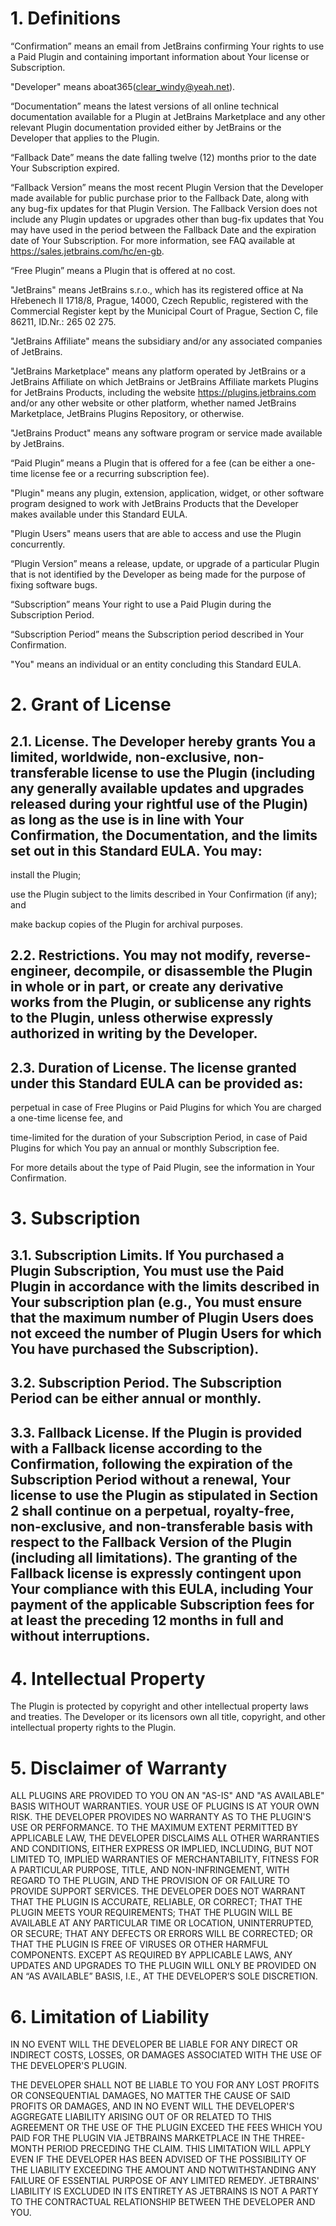 # 1. Definitions

“Confirmation” means an email from JetBrains confirming Your rights to use a Paid Plugin and containing important information about Your license or Subscription.

"Developer" means aboat365(clear_windy@yeah.net).

“Documentation” means the latest versions of all online technical documentation available for a Plugin at JetBrains Marketplace and any other relevant Plugin documentation provided either by JetBrains or the Developer that applies to the Plugin.

“Fallback Date” means the date falling twelve (12) months prior to the date Your Subscription expired.

“Fallback Version” means the most recent Plugin Version that the Developer made available for public purchase prior to the Fallback Date, along with any bug-fix updates for that Plugin Version. The Fallback Version does not include any Plugin updates or upgrades other than bug-fix updates that You may have used in the period between the Fallback Date and the expiration date of Your Subscription. For more information, see FAQ available at https://sales.jetbrains.com/hc/en-gb.

“Free Plugin” means a Plugin that is offered at no cost.

"JetBrains" means JetBrains s.r.o., which has its registered office at Na Hřebenech II 1718/8, Prague, 14000, Czech Republic, registered with the Commercial Register kept by the Municipal Court of Prague, Section C, file 86211, ID.Nr.: 265 02 275.

"JetBrains Affiliate" means the subsidiary and/or any associated companies of JetBrains.

"JetBrains Marketplace" means any platform operated by JetBrains or a JetBrains Affiliate on which JetBrains or JetBrains Affiliate markets Plugins for JetBrains Products, including the website https://plugins.jetbrains.com and/or any other website or other platform, whether named JetBrains Marketplace, JetBrains Plugins Repository, or otherwise.

"JetBrains Product" means any software program or service made available by JetBrains.

“Paid Plugin” means a Plugin that is offered for a fee (can be either a one-time license fee or a recurring subscription fee).

"Plugin" means any plugin, extension, application, widget, or other software program designed to work with JetBrains Products that the Developer makes available under this Standard EULA.

"Plugin Users" means users that are able to access and use the Plugin concurrently.

“Plugin Version” means a release, update, or upgrade of a particular Plugin that is not identified by the Developer as being made for the purpose of fixing software bugs.

“Subscription” means Your right to use a Paid Plugin during the Subscription Period.

“Subscription Period” means the Subscription period described in Your Confirmation.

"You" means an individual or an entity concluding this Standard EULA.

# 2. Grant of License

## 2.1. License. The Developer hereby grants You a limited, worldwide, non-exclusive, non-transferable license to use the Plugin (including any generally available updates and upgrades released during your rightful use of the Plugin) as long as the use is in line with Your Confirmation, the Documentation, and the limits set out in this Standard EULA. You may:

install the Plugin;

use the Plugin subject to the limits described in Your Confirmation (if any); and

make backup copies of the Plugin for archival purposes.

## 2.2. Restrictions. You may not modify, reverse-engineer, decompile, or disassemble the Plugin in whole or in part, or create any derivative works from the Plugin, or sublicense any rights to the Plugin, unless otherwise expressly authorized in writing by the Developer.

## 2.3. Duration of License. The license granted under this Standard EULA can be provided as:

perpetual in case of Free Plugins or Paid Plugins for which You are charged a one-time license fee, and

time-limited for the duration of your Subscription Period, in case of Paid Plugins for which You pay an annual or monthly Subscription fee.

For more details about the type of Paid Plugin, see the information in Your Confirmation.

# 3. Subscription

## 3.1. Subscription Limits. If You purchased a Plugin Subscription, You must use the Paid Plugin in accordance with the limits described in Your subscription plan (e.g., You must ensure that the maximum number of Plugin Users does not exceed the number of Plugin Users for which You have purchased the Subscription).

## 3.2. Subscription Period. The Subscription Period can be either annual or monthly.

## 3.3. Fallback License. If the Plugin is provided with a Fallback license according to the Confirmation, following the expiration of the Subscription Period without a renewal, Your license to use the Plugin as stipulated in Section 2 shall continue on a perpetual, royalty-free, non-exclusive, and non-transferable basis with respect to the Fallback Version of the Plugin (including all limitations). The granting of the Fallback license is expressly contingent upon Your compliance with this EULA, including Your payment of the applicable Subscription fees for at least the preceding 12 months in full and without interruptions.

# 4. Intellectual Property

The Plugin is protected by copyright and other intellectual property laws and treaties. The Developer or its licensors own all title, copyright, and other intellectual property rights to the Plugin.

# 5. Disclaimer of Warranty

ALL PLUGINS ARE PROVIDED TO YOU ON AN "AS-IS" AND "AS AVAILABLE" BASIS WITHOUT WARRANTIES. YOUR USE OF PLUGINS IS AT YOUR OWN RISK. THE DEVELOPER PROVIDES NO WARRANTY AS TO THE PLUGIN'S USE OR PERFORMANCE. TO THE MAXIMUM EXTENT PERMITTED BY APPLICABLE LAW, THE DEVELOPER DISCLAIMS ALL OTHER WARRANTIES AND CONDITIONS, EITHER EXPRESS OR IMPLIED, INCLUDING, BUT NOT LIMITED TO, IMPLIED WARRANTIES OF MERCHANTABILITY, FITNESS FOR A PARTICULAR PURPOSE, TITLE, AND NON-INFRINGEMENT, WITH REGARD TO THE PLUGIN, AND THE PROVISION OF OR FAILURE TO PROVIDE SUPPORT SERVICES. THE DEVELOPER DOES NOT WARRANT THAT THE PLUGIN IS ACCURATE, RELIABLE, OR CORRECT; THAT THE PLUGIN MEETS YOUR REQUIREMENTS; THAT THE PLUGIN WILL BE AVAILABLE AT ANY PARTICULAR TIME OR LOCATION, UNINTERRUPTED, OR SECURE; THAT ANY DEFECTS OR ERRORS WILL BE CORRECTED; OR THAT THE PLUGIN IS FREE OF VIRUSES OR OTHER HARMFUL COMPONENTS. EXCEPT AS REQUIRED BY APPLICABLE LAWS, ANY UPDATES AND UPGRADES TO THE PLUGIN WILL ONLY BE PROVIDED ON AN “AS AVAILABLE” BASIS, I.E., AT THE DEVELOPER’S SOLE DISCRETION.

# 6. Limitation of Liability

IN NO EVENT WILL THE DEVELOPER BE LIABLE FOR ANY DIRECT OR INDIRECT COSTS, LOSSES, OR DAMAGES ASSOCIATED WITH THE USE OF THE DEVELOPER'S PLUGIN.

THE DEVELOPER SHALL NOT BE LIABLE TO YOU FOR ANY LOST PROFITS OR CONSEQUENTIAL DAMAGES, NO MATTER THE CAUSE OF SAID PROFITS OR DAMAGES, AND IN NO EVENT WILL THE DEVELOPER'S AGGREGATE LIABILITY ARISING OUT OF OR RELATED TO THIS AGREEMENT OR THE USE OF THE PLUGIN EXCEED THE FEES WHICH YOU PAID FOR THE PLUGIN VIA JETBRAINS MARKETPLACE IN THE THREE-MONTH PERIOD PRECEDING THE CLAIM. THIS LIMITATION WILL APPLY EVEN IF THE DEVELOPER HAS BEEN ADVISED OF THE POSSIBILITY OF THE LIABILITY EXCEEDING THE AMOUNT AND NOTWITHSTANDING ANY FAILURE OF ESSENTIAL PURPOSE OF ANY LIMITED REMEDY. JETBRAINS' LIABILITY IS EXCLUDED IN ITS ENTIRETY AS JETBRAINS IS NOT A PARTY TO THE CONTRACTUAL RELATIONSHIP BETWEEN THE DEVELOPER AND YOU.
